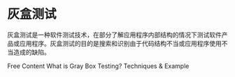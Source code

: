 # 灰盒测试

灰盒测试是一种软件测试技术，在部分了解应用程序内部结构的情况下测试软件产品或应用程序。灰盒测试的目的是搜索和识别由于代码结构不当或应用程序使用不当造成的缺陷。

<ResourceGroupTitle>Free Content</ResourceGroupTitle>
<BadgeLink colorScheme='yellow' badgeText='Read' href='https://www.guru99.com/grey-box-testing.html'>What is Gray Box Testing? Techniques & Example</BadgeLink>
